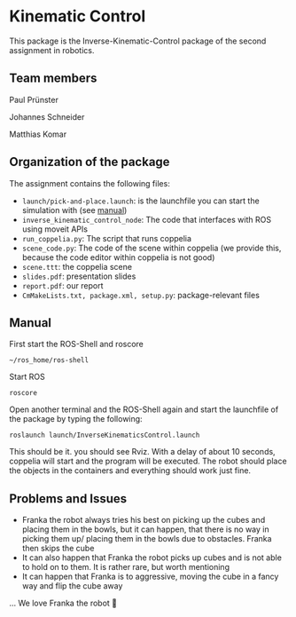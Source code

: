 # Kinematic Control

This package is the Inverse-Kinematic-Control package of the second assignment in robotics.

## Team members
Paul Prünster

Johannes Schneider

Matthias Komar

## Organization of the package
The assignment contains the following files:
- `launch/pick-and-place.launch`: is the launchfile you can start the simulation with (see [manual](#manual))
- `inverse_kinematic_control_node`: The code that interfaces with ROS using moveit APIs
- `run_coppelia.py`: The script that runs coppelia
- `scene_code.py`: The code of the scene within coppelia (we provide this, because the code editor within coppelia is not good)
- `scene.ttt`: the coppelia scene
- `slides.pdf`: presentation slides
- `report.pdf`: our report
- `CmMakeLists.txt, package.xml, setup.py`: package-relevant files


## Manual

First start the ROS-Shell and roscore
```shell
~/ros_home/ros-shell
```
Start ROS
```shell
roscore
```

Open another terminal and the ROS-Shell again and start the launchfile of the package by typing the following:

```shell
roslaunch launch/InverseKinematicsControl.launch
```

This should be it. you should see Rviz. With a delay of about 10 seconds, coppelia will start and the program will be executed. The robot should place the objects in the containers and everything should work just fine.

## Problems and Issues
- Franka the robot always tries his best on picking up the cubes and placing them in the bowls, but it can happen, that there is no way in picking them up/ placing them in the bowls due to obstacles. Franka then skips the cube
- It can also happen that Franka the robot picks up cubes and is not able to hold on to them. It is rather rare, but worth mentioning
- It can happen that Franka is to aggressive, moving the cube in a fancy way and flip the cube away

... We love Franka the robot 🥲
